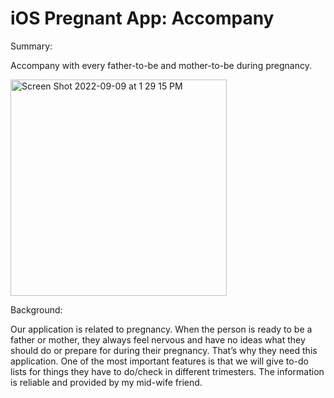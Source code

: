 # iOS Pregnant App: Accompany

Summary: 

Accompany with every father-to-be and mother-to-be during pregnancy.

<img width="346" alt="Screen Shot 2022-09-09 at 1 29 15 PM" src="https://user-images.githubusercontent.com/90818221/189437797-227f38eb-7f90-4995-a096-0855126ca125.png">

Background:

Our application is related to pregnancy. When the person is ready to be a father or mother, they always feel nervous and have no ideas what they should do or prepare for during their pregnancy. That’s why they need this application. One of the most important features is that we will give to-do lists for things they have to do/check in different trimesters. The information is reliable and provided by my mid-wife friend.


